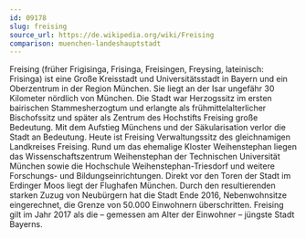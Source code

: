 ```yaml
---
id: 09178
slug: freising
source_url: https://de.wikipedia.org/wiki/Freising
comparison: muenchen-landeshauptstadt
---
```


Freising (früher Frigisinga, Frisinga, Freisingen, Freysing, lateinisch: Frisinga) ist eine Große Kreisstadt und Universitätsstadt in Bayern und ein Oberzentrum in der Region München. Sie liegt an der Isar ungefähr 30 Kilometer nördlich von München. Die Stadt war Herzogssitz im ersten bairischen Stammesherzogtum und erlangte als frühmittelalterlicher Bischofssitz und später als Zentrum des Hochstifts Freising große Bedeutung. Mit dem Aufstieg Münchens und der Säkularisation verlor die Stadt an Bedeutung. Heute ist Freising Verwaltungssitz des gleichnamigen Landkreises Freising. Rund um das ehemalige Kloster Weihenstephan liegen das Wissenschaftszentrum Weihenstephan der Technischen Universität München sowie die Hochschule Weihenstephan-Triesdorf und weitere Forschungs- und Bildungseinrichtungen. Direkt vor den Toren der Stadt im Erdinger Moos liegt der Flughafen München. Durch den resultierenden starken Zuzug von Neubürgern hat die Stadt Ende 2016, Nebenwohnsitze eingerechnet, die Grenze von 50.000 Einwohnern überschritten. Freising gilt im Jahr 2017 als die – gemessen am Alter der Einwohner – jüngste Stadt Bayerns.
